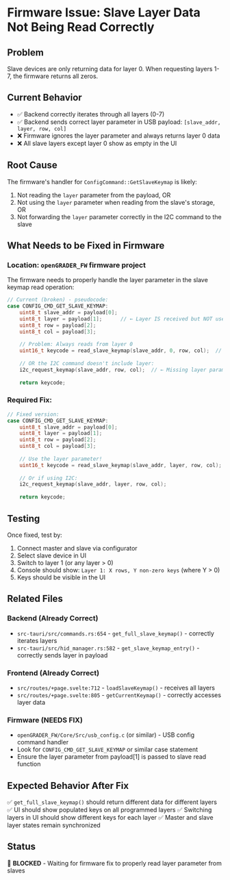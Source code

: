 # Firmware Issue: Slave Layer Data Not Being Read Correctly

## Problem
Slave devices are only returning data for layer 0. When requesting layers 1-7, the firmware returns all zeros.

## Current Behavior
- ✅ Backend correctly iterates through all layers (0-7)
- ✅ Backend sends correct layer parameter in USB payload: `[slave_addr, layer, row, col]`
- ❌ Firmware ignores the layer parameter and always returns layer 0 data
- ❌ All slave layers except layer 0 show as empty in the UI

## Root Cause
The firmware's handler for `ConfigCommand::GetSlaveKeymap` is likely:
1. Not reading the `layer` parameter from the payload, OR
2. Not using the `layer` parameter when reading from the slave's storage, OR
3. Not forwarding the `layer` parameter correctly in the I2C command to the slave

## What Needs to be Fixed in Firmware

### Location: `openGRADER_FW` firmware project

The firmware needs to properly handle the layer parameter in the slave keymap read operation:

```c
// Current (broken) - pseudocode:
case CONFIG_CMD_GET_SLAVE_KEYMAP:
    uint8_t slave_addr = payload[0];
    uint8_t layer = payload[1];      // ← Layer IS received but NOT used!
    uint8_t row = payload[2];
    uint8_t col = payload[3];
    
    // Problem: Always reads from layer 0
    uint16_t keycode = read_slave_keymap(slave_addr, 0, row, col);  // ← Hardcoded 0!
    
    // OR the I2C command doesn't include layer:
    i2c_request_keymap(slave_addr, row, col);  // ← Missing layer parameter!
    
    return keycode;
```

### Required Fix:
```c
// Fixed version:
case CONFIG_CMD_GET_SLAVE_KEYMAP:
    uint8_t slave_addr = payload[0];
    uint8_t layer = payload[1];
    uint8_t row = payload[2];
    uint8_t col = payload[3];
    
    // Use the layer parameter!
    uint16_t keycode = read_slave_keymap(slave_addr, layer, row, col);
    
    // Or if using I2C:
    i2c_request_keymap(slave_addr, layer, row, col);
    
    return keycode;
```

## Testing
Once fixed, test by:
1. Connect master and slave via configurator
2. Select slave device in UI
3. Switch to layer 1 (or any layer > 0)
4. Console should show: `Layer 1: X rows, Y non-zero keys` (where Y > 0)
5. Keys should be visible in the UI

## Related Files

### Backend (Already Correct)
- `src-tauri/src/commands.rs:654` - `get_full_slave_keymap()` - correctly iterates layers
- `src-tauri/src/hid_manager.rs:582` - `get_slave_keymap_entry()` - correctly sends layer in payload

### Frontend (Already Correct)
- `src/routes/+page.svelte:712` - `loadSlaveKeymap()` - receives all layers
- `src/routes/+page.svelte:805` - `getCurrentKeymap()` - correctly accesses layer data

### Firmware (NEEDS FIX)
- `openGRADER_FW/Core/Src/usb_config.c` (or similar) - USB config command handler
- Look for `CONFIG_CMD_GET_SLAVE_KEYMAP` or similar case statement
- Ensure the layer parameter from payload[1] is passed to slave read function

## Expected Behavior After Fix
✅ `get_full_slave_keymap()` should return different data for different layers
✅ UI should show populated keys on all programmed layers
✅ Switching layers in UI should show different keys for each layer
✅ Master and slave layer states remain synchronized

## Status
🔴 **BLOCKED** - Waiting for firmware fix to properly read layer parameter from slaves
